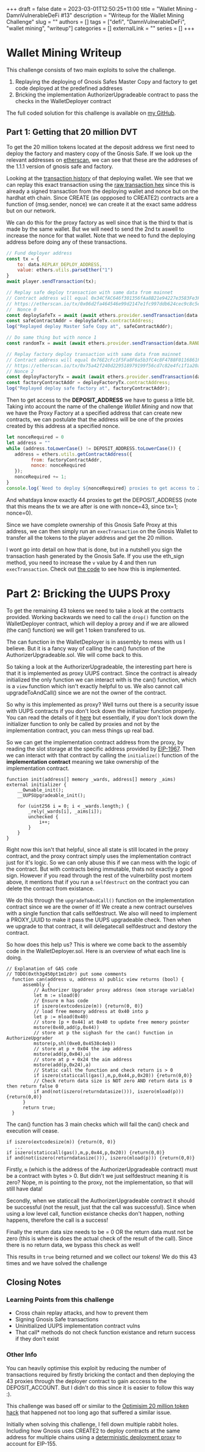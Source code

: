 +++ 
draft = false
date = 2023-03-01T12:50:25+11:00
title = "Wallet Mining - DamnVulnerableDeFi #13"
description = "Writeup for the Wallet Mining Challenge"
slug = ""
authors = []
tags = ["defi", "DamnVulnerableDeFi", "wallet mining", "writeup"]
categories = []
externalLink = ""
series = []
+++

# Wallet Mining Writeup

This challenge consists of two main exploits to solve the challenge.
1. Replaying the deploying of Gnosis Safes Master Copy and factory to get code
   deployed at the predefined addreses
2. Bricking the implementation AuthorizerUpgradeable contract to pass the checks
   in the WalletDeployer contract

The full coded solution for this challenge is available on [my
GitHub](https://github.com/BlueAlder/damn-vulnerable-defi/blob/master/test/wallet-mining/wallet-mining.challenge.js).

## Part 1: Getting that 20 million DVT

To get the 20 million tokens located at the deposit address we first need to
deploy the factory and mastery copy of the Gnosis Safe. If we look up the
relevant addresses on
[etherscan](https://etherscan.io/address/0x34cfac646f301356faa8b21e94227e3583fe3f5f#code),
we can see that these are the addreses of the 1.1.1 version of gnosis safe and
factory.

Looking at the [transaction
history](https://etherscan.io/address/0x1aa7451dd11b8cb16ac089ed7fe05efa00100a6a)
of that deploying wallet. We see that we can replay this exact transaction using
the [raw transaction
hex](https://etherscan.io/getRawTx?tx=0x06d2fa464546e99d2147e1fc997ddb624cec9c8c5e25a050cc381ee8a384eed3)
since this is already a signed transaction from the deploying wallet and nonce
but on the hardhat eth chain. Since CREATE (as oppposed to CREATE2) contracts
are a function of (msg.sender, nonce) we can create it at the exact same address
but on our network. 

We can do this for the proxy factory as well since that is the third tx that is
made by the same wallet. But we will need to send the 2nd tx aswell to increase
the nonce for that wallet. Note that we need to fund the deploying address
before doing any of these transactions.

```javascript
// Fund deployer address
const tx = {
    to: data.REPLAY_DEPLOY_ADDRESS,
    value: ethers.utils.parseEther("1")
}
await player.sendTransaction(tx);

// Replay safe deploy transaction with same data from mainnet
// Contract address will equal 0x34CfAC646f301356fAa8B21e94227e3583Fe3F5F
// https://etherscan.io/tx/0x06d2fa464546e99d2147e1fc997ddb624cec9c8c5e25a050cc381ee8a384eed3
//  Nonce 0
const deploySafeTx = await (await ethers.provider.sendTransaction(data.DEPLOY_SAFE_TX)).wait();
const safeContractAddr = deploySafeTx.contractAddress;
log("Replayed deploy Master Safe Copy at", safeContractAddr);

// Do same thing but with nonce 1
const randomTx = await (await ethers.provider.sendTransaction(data.RANDOM_TX)).wait();

// Replay factory deploy transaction with same data from mainnet
// Contract address will equal 0x76E2cFc1F5Fa8F6a5b3fC4c8F4788F0116861F9B 
// https://etherscan.io/tx/0x75a42f240d229518979199f56cd7c82e4fc1f1a20ad9a4864c635354b4a34261
// Nonce 2
const deployFactoryTx = await (await ethers.provider.sendTransaction(data.DEPLOY_FACTORY_TX)).wait();
const factoryContractAddr = deployFactoryTx.contractAddress;
log("Replayed deploy safe factory at", factoryContractAddr);
```

Then to get access to the **DEPOSIT_ADDRESS** we have to guess a little bit.
Taking into account the name of the challenge *Wallet Mining* and now that we
have the Proxy Factory at a specified address that can create new contracts, we
can postulate that the address will be one of the proxies created by this
address at a specified nonce. 

```javascript
let nonceRequired = 0
let address = ""
while (address.toLowerCase() != DEPOSIT_ADDRESS.toLowerCase()) {
   address = ethers.utils.getContractAddress({
         from: factoryContractAddr,
         nonce: nonceRequired
   });
   nonceRequired += 1;
}
console.log(`Need to deploy ${nonceRequired} proxies to get access to 20mil`);
```

And whatdaya know exactly 44 proxies to get the DEPOSIT_ADDRESS (note that this
means the tx we are after is one with nonce=43, since tx=1; nonce=0).

Since we have complete ownership of this Gnosis Safe Proxy at this address, we
can then simply run an `execTransaction` on the Gnosis Wallet to transfer all
the tokens to the player address and get the 20 million.

I wont go into detail on how that is done, but in a nutshell you sign the
transaction hash generated by the Gnosis Safe. If you use the eth_sign method,
you need to increase the `v` value by 4 and then run `execTransaction`. Check
out [the
code](https://github.com/BlueAlder/damn-vulnerable-defi/blob/2b04ed65617c401032ae3388ce4d33aea224a435/test/wallet-mining/wallet-mining.challenge.js#L167)
to see how this is implemented.

# Part 2: Bricking the UUPS Proxy

To get the remaining 43 tokens we need to take a look at the contracts provided.
Working backwards we need to call the `drop()` function on the WalletDeployer
contract, which will deploy a proxy and if we are allowed (the can() function)
we will get 1 token transfered to us.

The can function in the WalletDeployer is in assembly to mess with us I believe.
But it is a fancy way of calling the can() function of the
AuthorizerUpgradeable.sol. We will come back to this.

So taking a look at the AuthorizerUpgradeable, the interesting part here is that
it is implemented as proxy UUPS contract. Since the contract is already
initialized the only function we can interact with is the can() function, which
is a `view` function which isn't exactly helpful to us. We also cannot call
upgradeToAndCall() since we are not the owner of the contract.

So why is this implemented as proxy? Well turns out there is a security issue
with UUPS contracts if you don't lock down the initializer function properly.
You can read the details of it
[here](https://forum.openzeppelin.com/t/uupsupgradeable-vulnerability-post-mortem/15680)
but essentially, if you don't lock down the initializer function to only be
called by proxies and not by the implementation contract, you can mess things up
real bad. 

So we can get the implementation contract address from the proxy, by reading the
slot storage at the specific address provided by
[EIP-1967](https://eips.ethereum.org/EIPS/eip-1967). Then we can interact with
that contract by calling the `initialize()` function of the **implementation
contract** meaning we take ownership of the implementation contract. 

```sol
function init(address[] memory _wards, address[] memory _aims) external initializer {
    __Ownable_init();
    __UUPSUpgradeable_init();

    for (uint256 i = 0; i < _wards.length;) {
        _rely(_wards[i], _aims[i]);
        unchecked {
            i++;
        }
    }
}
```

Right now this isn't that helpful, since all state is still located in the proxy
contract, and the proxy contract simply uses the implementation contract just
for it's logic. So we can only abuse this if we can mess with the logic of the
contract. But with contracts being immutable, thats not exactly a good sign.
However if you read through the rest of the vulnerbility post mortem above, it
mentions that if you run a `selfdestruct` on the contract you can delete the
contract from existance. 

We do this through the `upgradeToAndCall()` function on the implementation
contract since we are the owner of it! We  create a new contract ourselves with
a single function that calls selfdestruct. We also will need to implement a
PROXY_UUID to make it pass the UUPS upgradeable check. Then when we upgrade to
that contract, it will delegatecall selfdestruct and destory the contract. 

So how does this help us? This is where we come back to the assembly code in the
WalletDeployer.sol. Here is an overview of what each line is doing.

```sol
// Explanation of GAS code
// TODO(0xth3g450pt1m1z0r) put some comments
  function can(address u, address a) public view returns (bool) {
      assembly { 
          // Authorizer Upgrader proxy address (mom storage variable)
          let m := sload(0)
          // Ensure m has code
          if iszero(extcodesize(m)) {return(0, 0)}
          // load free memory address at 0x40 into p
          let p := mload(0x40)
          // store [p + 0x44] at 0x40 to update free memory pointer
          mstore(0x40,add(p,0x44))
          // store at p the sighash for the can() function in AuthorizeUpgrader
          mstore(p,shl(0xe0,0x4538c4eb))
          // store at p + 0x04 the imp address
          mstore(add(p,0x04),u)
          // store at p + 0x24 the aim address
          mstore(add(p,0x24),a)
          // Static call the function and check return is > 0
          if iszero(staticcall(gas(),m,p,0x44,p,0x20)) {return(0,0)}
          // Check return data size is NOT zero AND return data is 0 then return false 0
          if and(not(iszero(returndatasize())), iszero(mload(p))) {return(0,0)}
      }
      return true;
  }
```

The can() function has 3 main checks which will fail the
can() check and execution will cease.

```sol
if iszero(extcodesize(m)) {return(0, 0)}
   ...        
if iszero(staticcall(gas(),m,p,0x44,p,0x20)) {return(0,0)}
if and(not(iszero(returndatasize())), iszero(mload(p))) {return(0,0)}
```

Firstly, `m` (which is the address of the AuthorizerUpgradeable contract) must
be a contract with bytes > 0. But didn't we just selfdestruct meaning it is
zero? Nope, m is pointing to the proxy, not the implementation, so that will
still have data!

Secondly, when we staticcall the AuthorizerUpgradeable contract it should be
successful (not the result, just that the call was successful). Since when using
a low level call, function existance checks don't happen, nothing happens,
therefore the call is a success! 

Finally the return data size needs to be = 0 OR the return data must not be zero
(this is where is does the actual check of the result of the call). Since there
is no return data, we bypass this check as well!

This results in `true` being returned and we collect our tokens! We do this 43
times and we have solved the challenge

## Closing Notes

### Learning Points from this challenge

 - Cross chain replay attacks, and how to prevent them
 - Signing Gnosis Safe transactions
 - Uninitialized UUPS implementation contract vulns
 - That call* methods do not check function existance and return success if they
   don't exist

### Other Info

You can heavily optimise this exploit by reducing the number of transactions
required by firstly bricking the contact and then deploying the 43 proxies
through the deployer contract to gain acccess to the DEPOSIT_ACCOUNT. But I didn't do this since it is easier to follow this way :). 

This challenge was based off or similar to the [Optimisim 20 million token
hack](https://decrypt.co/102377/ethereum-layer-2-solution-optimism-loses-20-million-tokens-in-interlayer-snafu)
that happened not too long ago that suffered a similar issue.

Initially when solving this challenge, I fell down multiple rabbit holes.
Including how Gnosis uses CREATE2 to deploy contracts at the same address for
multiple chains using a [deterministic deployment
proxy](https://github.com/Arachnid/deterministic-deployment-proxy) to account
for EIP-155.